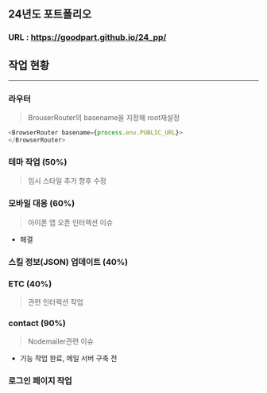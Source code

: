 ## 24년도 포트폴리오

### URL : https://goodpart.github.io/24_pp/




## 작업 현황

----------

### 라우터
> BrouserRouter의 basename을 지정해 root재설정
```javascript
<BrowserRouter basename={process.env.PUBLIC_URL}>
</BrowserRouter>
```

### 테마 작업 (50%)
> 임시 스타일 추가 향후 수정 
### 모바일 대응 (60%)
> 아이폰 앱 오픈 인터렉션 이슈
- 해결
### 스킬 정보(JSON) 업데이트 (40%)
### ETC (40%)
> 관련 인터렉션 작업
### contact (90%)
> Nodemailer관련 이슈
- 기능 작업 완료, 메일 서버 구축 전

### 로그인 페이지 작업
